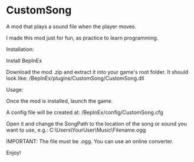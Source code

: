 # CustomSong

A mod that plays a sound file when the player moves.

I made this mod just for fun, as practice to learn programming.

Installation:

Install BepInEx

Download the mod .zip and extract it into your game's root folder. It should look like:
/BepInEx/plugins/CustomSong/CustomSong.dll

Usage:

Once the mod is installed, launch the game.

A config file will be created at:
<GameFolder>/BepInEx/config/CustomSong.cfg

Open it and change the SongPath to the location of the song or sound you want to use, e.g.:
C:\Users\YourUser\Music\Filename.ogg

IMPORTANT: The file must be .ogg. You can use an online converter.

Enjoy!

